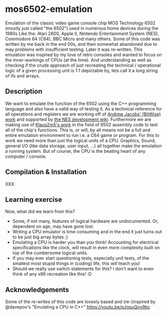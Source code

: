 # mos6502-emulation
Emulation of the classic video game console chip MOS Technology 6502 (mostly just called "the 6502") used in numerous home devices during the 1980s
Like the: Atari 2600, Apple II, Nintendo Entertainment System (NES), Commodore 64 (C64), BBC Micro and many others.
Some of this code was written by me back in the end 00s, and then somewhat abandoned due to may problems with insufficient testing. Later it was re-written.
This emulation was inspired by my love of retro consoles and wanted to focus on the inner-workings of CPUs (at the time). And understanding as well as checking if the crude approach of just recreating the technical / operational logic of a given processing unit is 1:1 depictable by, lets call it a long string of ifs and arrays.

## Description
We want to emulate the function of the 6502 using the C++ programming language and also have a valid way of testing it.
As a technical reference for all operations and registers we are working off of [Andrew Jacobs' (BitWise) work](http://www.6502.org/users/obelisk/) and supported by [the NES development wiki](https://wiki.nesdev.com/w/index.php/Status_flags).
Furthermore we are making use of [Klaus2m5's work](https://github.com/Klaus2m5/6502_65C02_functional_tests) in the field of 6502 assembly code to test all of the chip's functions.
This is, or will, by all means not be a full and entire emulation environment to run i.e. a C64 game or program. For this to work we need more than just the logical units of a CPU. Graphics, Sound, general I/O (like data storage, user input, ...) all together make the emulation a running system. But of course, the CPU is the beating heart of any computer / console.

## Compilation & Installation
XXX

## Learning exercise
Now, what did we learn from this?

* Some, if not many, features of logical hardware are undocumented. Or, dependent on age, may have gone lost.
* Writing a CPU emulator is time consuming and in the end it just turns out to be just big array bytes ;)
* Emulating a CPU is harder you than you think! Accounting for electrical specifications like the clock, will result in even more complexity built on top of the cumbersome logical units.
* If you may ever start questioning tests, especially unit tests, of the smallest most stupid things in (coding) life, this will teach you!
* Should we really use switch statements for this? I don't want to even think of any x86 recreation like this! :D

## Acknowledgements
Some of the re-writes of this code are loosely based and (re-)inspired by @davepoo's "Emulating a CPU in C++" https://youtu.be/qJgsuQoy9bc